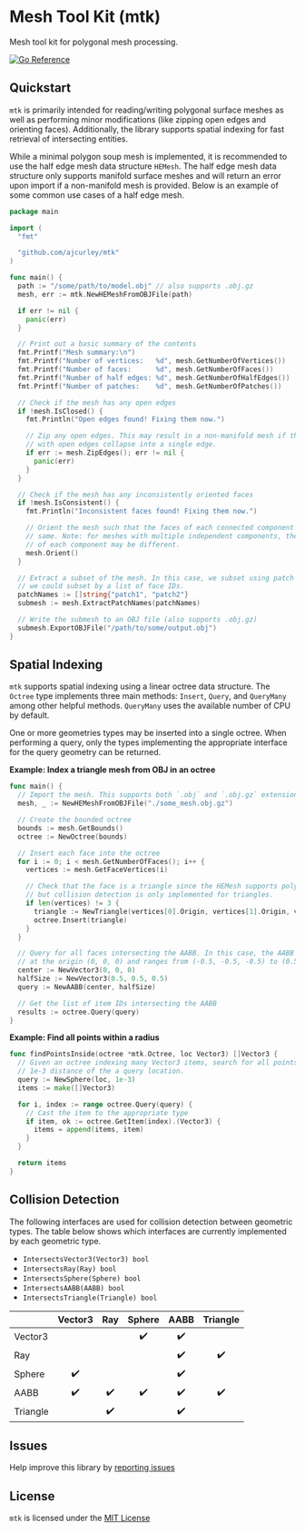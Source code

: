 # Mesh Tool Kit (mtk)
Mesh tool kit for polygonal mesh processing.

[![Go Reference](https://pkg.go.dev/badge/github.com/ajcurley/mtk.svg)](https://pkg.go.dev/github.com/ajcurley/mtk)

## Quickstart
`mtk` is primarily intended for reading/writing polygonal surface meshes as well as performing minor modifications (like zipping open edges and orienting faces). Additionally, the library supports spatial indexing for fast retrieval of intersecting entities.

While a minimal polygon soup mesh is implemented, it is recommended to use the half edge mesh data structure `HEMesh`. The half edge mesh data structure only supports manifold surface meshes and will return an error upon import if a non-manifold mesh is provided. Below is an example of some common use cases of a half edge mesh.

```go
package main

import (
  "fmt"

  "github.com/ajcurley/mtk"
)

func main() {
  path := "/some/path/to/model.obj" // also supports .obj.gz
  mesh, err := mtk.NewHEMeshFromOBJFile(path)

  if err != nil {
    panic(err)
  }

  // Print out a basic summary of the contents
  fmt.Printf("Mesh summary:\n")
  fmt.Printf("Number of vertices:   %d", mesh.GetNumberOfVertices())
  fmt.Printf("Number of faces:      %d", mesh.GetNumberOfFaces())
  fmt.Printf("Number of half edges: %d", mesh.GetNumberOfHalfEdges())
  fmt.Printf("Number of patches:    %d", mesh.GetNumberOfPatches())

  // Check if the mesh has any open edges
  if !mesh.IsClosed() {
    fmt.Println("Open edges found! Fixing them now.")

    // Zip any open edges. This may result in a non-manifold mesh if three faces
    // with open edges collapse into a single edge.
    if err := mesh.ZipEdges(); err != nil {
      panic(err)
    }
  }

  // Check if the mesh has any inconsistently oriented faces
  if !mesh.IsConsistent() {
    fmt.Println("Inconsistent faces found! Fixing them now.")

    // Orient the mesh such that the faces of each connected component are the
    // same. Note: for meshes with multiple independent components, the orientation
    // of each component may be different.
    mesh.Orient()
  }

  // Extract a subset of the mesh. In this case, we subset using patch names; however,
  // we could subset by a list of face IDs.
  patchNames := []string{"patch1", "patch2"}
  submesh := mesh.ExtractPatchNames(patchNames)

  // Write the submesh to an OBJ file (also supports .obj.gz)
  submesh.ExportOBJFile("/path/to/some/output.obj")
}
```

## Spatial Indexing
`mtk` supports spatial indexing using a linear octree data structure. The `Octree` type implements three main methods: `Insert`, `Query`, and `QueryMany` among other helpful methods. `QueryMany` uses the available number of CPU by default.

One or more geometries types may be inserted into a single octree. When performing a query, only the types implementing the appropriate interface for the query geometry can be returned.

**Example: Index a triangle mesh from OBJ in an octree**
```go
func main() {
  // Import the mesh. This supports both `.obj` and `.obj.gz` extensions.
  mesh, _ := NewHEMeshFromOBJFile("./some_mesh.obj.gz")

  // Create the bounded octree
  bounds := mesh.GetBounds()
  octree := NewOctree(bounds)

  // Insert each face into the octree
  for i := 0; i < mesh.GetNumberOfFaces(); i++ {
    vertices := mesh.GetFaceVertices(i)

    // Check that the face is a triangle since the HEMesh supports polygon elements
    // but collision detection is only implemented for triangles.
    if len(vertices) != 3 {
      triangle := NewTriangle(vertices[0].Origin, vertices[1].Origin, vertices[2].Origin)
      octree.Insert(triangle)
    }
  }

  // Query for all faces intersecting the AABB. In this case, the AABB is centered
  // at the origin (0, 0, 0) and ranges from (-0.5, -0.5, -0.5) to (0.5, 0.5, 0.5)
  center := NewVector3(0, 0, 0)
  halfSize := NewVector3(0.5, 0.5, 0.5)
  query := NewAABB(center, halfSize)

  // Get the list of item IDs intersecting the AABB
  results := octree.Query(query) 
}
```

**Example: Find all points within a radius**
```go
func findPointsInside(octree *mtk.Octree, loc Vector3) []Vector3 {
  // Given an octree indexing many Vector3 items, search for all points within
  // 1e-3 distance of the a query location.
  query := NewSphere(loc, 1e-3)
  items := make([]Vector3)

  for i, index := range octree.Query(query) {
    // Cast the item to the appropriate type
    if item, ok := octree.GetItem(index).(Vector3) {
      items = append(items, item)
    }
  }

  return items
}
```

## Collision Detection
The following interfaces are used for collision detection between geometric types. The table below shows which interfaces are currently implemented by each geometric type.
- `IntersectsVector3(Vector3) bool`
- `IntersectsRay(Ray) bool`
- `IntersectsSphere(Sphere) bool`
- `IntersectsAABB(AABB) bool`
- `IntersectsTriangle(Triangle) bool`

|          | Vector3          | Ray              | Sphere           | AABB             | Triangle         |
|----------|:----------------:|:----------------:|:----------------:|:----------------:|:----------------:|
| Vector3  |                  |                  |:heavy_check_mark:|:heavy_check_mark:|                  |
| Ray      |                  |                  |                  |:heavy_check_mark:|:heavy_check_mark:|
| Sphere   |:heavy_check_mark:|                  |                  |:heavy_check_mark:|                  |
| AABB     |:heavy_check_mark:|:heavy_check_mark:|:heavy_check_mark:|:heavy_check_mark:|:heavy_check_mark:|
| Triangle |                  |:heavy_check_mark:|                  |:heavy_check_mark:|                  |

## Issues
Help improve this library by [reporting issues](https://github.com/ajcurley/mtk/issues)

## License
`mtk` is licensed under the [MIT License](./LICENSE)
